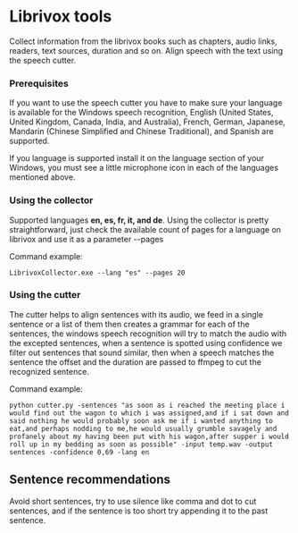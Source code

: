 # Librivox tools
Collect information from the librivox books such as chapters, audio links, readers, text sources, duration and so on. Align speech with the text using the speech cutter.

### Prerequisites

If you want to use the speech cutter you have to make sure your language is available for the Windows speech recognition, English (United States, United Kingdom, Canada, India, and Australia), French, German, Japanese, Mandarin (Chinese Simplified and Chinese Traditional), and Spanish are supported.

If you language is supported install it on the language section of your Windows, you must see a little microphone icon in each of the languages mentioned above.

### Using the collector

Supported languages **en, es, fr, it, and de**. 
Using the collector is pretty straightforward, just check the available count of pages for a language on librivox and use it as a parameter --pages

Command example:
```
LibrivoxCollector.exe --lang "es" --pages 20
```

### Using the cutter

The cutter helps to align sentences with its audio, we feed in a single sentence or a list of them then creates a grammar for each of the sentences, the windows speech recognition will try to match the audio with the excepted sentences, when a sentence is spotted using confidence we filter out sentences that sound similar, then when a speech matches the sentence the offset and the duration are passed to ffmpeg to cut the recognized sentence.

Command example:
```
python cutter.py -sentences "as soon as i reached the meeting place i would find out the wagon to which i was assigned,and if i sat down and said nothing he would probably soon ask me if i wanted anything to eat,and perhaps nodding to me,he would usually grumble savagely and profanely about my having been put with his wagon,after supper i would roll up in my bedding as soon as possible" -input temp.wav -output sentences -confidence 0,69 -lang en
```


## Sentence recommendations

Avoid short sentences, try to use silence like comma and dot to cut sentences, and if the sentence is too short try appending it to the past sentence.

